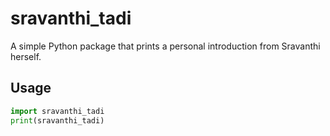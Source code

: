 # sravanthi_tadi

A simple Python package that prints a personal introduction from Sravanthi herself.

## Usage

```python
import sravanthi_tadi
print(sravanthi_tadi)
```